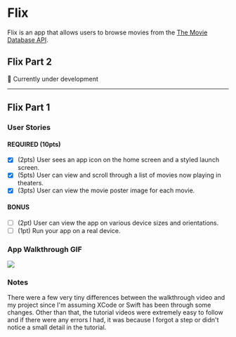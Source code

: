 # Flix

Flix is an app that allows users to browse movies from the [The Movie Database API](http://docs.themoviedb.apiary.io/#).

## Flix Part 2
🚧 Currently under development

---

## Flix Part 1

### User Stories

#### REQUIRED (10pts)
- [x] (2pts) User sees an app icon on the home screen and a styled launch screen.
- [x] (5pts) User can view and scroll through a list of movies now playing in theaters.
- [x] (3pts) User can view the movie poster image for each movie.

#### BONUS
- [ ] (2pt) User can view the app on various device sizes and orientations.
- [ ] (1pt) Run your app on a real device.

### App Walkthrough GIF
![](https://i.imgur.com/k0jASR4.gif)

### Notes
There were a few very tiny differences between the walkthrough video and my project since I'm assuming XCode or Swift has been through some changes. Other than that, the tutorial videos were extremely easy to follow and if there were any errors I had, it was because I forgot a step or didn't notice a small detail in the tutorial.
